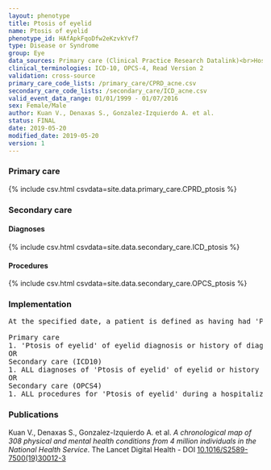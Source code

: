 ```yaml
---
layout: phenotype
title: Ptosis of eyelid
name: Ptosis of eyelid
phenotype_id: HAfApkFqoDfw2eKzvkYvf7 
type: Disease or Syndrome
group: Eye
data_sources: Primary care (Clinical Practice Research Datalink)<br>Hospitalizations (Hospital Episode Statistics) 
clinical_terminologies: ICD-10, OPCS-4, Read Version 2 
validation: cross-source
primary_care_code_lists: /primary_care/CPRD_acne.csv
secondary_care_code_lists: /secondary_care/ICD_acne.csv
valid_event_data_range: 01/01/1999 - 01/07/2016
sex: Female/Male
author: Kuan V., Denaxas S., Gonzalez-Izquierdo A. et al.
status: FINAL
date: 2019-05-20
modified_date: 2019-05-20
version: 1
---
```

### Primary care 
{% include csv.html csvdata=site.data.primary_care.CPRD_ptosis %}
### Secondary care 
#### Diagnoses 
{% include csv.html csvdata=site.data.secondary_care.ICD_ptosis %}
#### Procedures 
{% include csv.html csvdata=site.data.secondary_care.OPCS_ptosis %}
### Implementation 
<pre>At the specified date, a patient is defined as having had 'Ptosis of eyelid' of eyelid IF they meet the criteria for any of the following on or before the specified date. The earliest date on which the individual meets any of the following criteria on or before the specified date is defined as the first event date:

Primary care
1. 'Ptosis of eyelid' of eyelid diagnosis or history of diagnosis during a consultation 
OR
Secondary care (ICD10)
1. ALL diagnoses of 'Ptosis of eyelid' of eyelid or history of diagnosis during a hospitalization
OR
Secondary care (OPCS4)
1. ALL procedures for 'Ptosis of eyelid' during a hospitalization</pre> 
 
### Publications 
Kuan V., Denaxas S., Gonzalez-Izquierdo A. et al. _A chronological map of 308 physical and mental health conditions from 4 million individuals in the National Health Service_. The Lancet Digital Health - DOI <a href='https://www.thelancet.com/journals/landig/article/PIIS2589-7500(19)30012-3/fulltext'>10.1016/S2589-7500(19)30012-3</a>